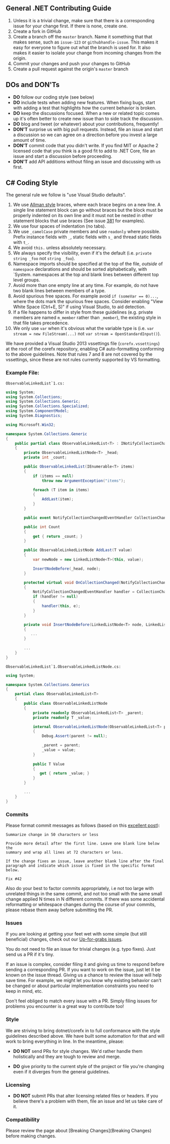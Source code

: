 ## General .NET Contributing Guide

1. Unless it is a trivial change, make sure that there is a corresponding issue for your change first. If there
   is none, create one.
2. Create a fork in GitHub
3. Create a branch off the `master` branch. Name it something that that makes
   sense, such as `issue-123` or `githubhandle-issue`. This makes it easy for everyone to figure out what
   the branch is used for. It also makes it easier to isolate your change from incoming changes from the origin.
4. Commit your changes and push your changes to GitHub
5. Create a pull request against the origin's `master` branch

## DOs and DON'Ts

* **DO** follow our coding style (see below)
* **DO** include tests when adding new features. When fixing bugs, start with
  adding a test that highlights how the current behavior is broken.
* **DO** keep the discussions focused. When a new or related topic comes up
  it's often better to create new issue than to side track the discussion.
* **DO** blog and tweet (or whatever) about your contributions, frequently!
* **DON'T** surprise us with big pull requests. Instead, file an issue and start
  a discussion so we can agree on a direction before you invest a large amount
  of time.
* **DON'T** commit code that you didn't write. If you find MIT or Apache 2 licensed code that you think is a good fit to add to .NET Core, file an issue and start a discussion before proceeding.
* **DON'T** add API additions without filing an issue and discussing with us first.

## C# Coding Style

The general rule we follow is "use Visual Studio defaults".

1. We use [Allman style](http://en.wikipedia.org/wiki/Indent_style#Allman_style) braces, where each brace begins on a new line. A single line statement block can go without braces but the block must be properly indented on its own line and it must not be nested in other statement blocks that use braces (See issue [381](https://github.com/dotnet/corefx/issues/381) for examples). 
2. We use four spaces of indentation (no tabs).
3. We use `_camelCase` private members and use `readonly` where possible. Prefix instance fields with `_`, static fields with `s_` and thread static fields with `t_`. 
4. We avoid `this.` unless absolutely necessary. 
5. We always specify the visibility, even if it's the default (i.e.
   `private string _foo` not `string _foo`).
6. Namespace imports should be specified at the top of the file, *outside* of
   `namespace` declarations and should be sorted alphabetically, with `System.
   namespaces at the top and blank lines between different top level groups.
7. Avoid more than one empty line at any time. For example, do not have two
   blank lines between members of a type.
8. Avoid spurious free spaces.
   For example avoid `if (someVar == 0)...`, where the dots mark the spurious free spaces.
   Consider enabling "View White Space (Ctrl+E, S)" if using Visual Studio, to aid detection.
9. If a file happens to differ in style from these guidelines (e.g. private members are named `m_member`
   rather than `_member`), the existing style in that file takes precedence.
10. We only use `var` when it's obvious what the variable type is (i.e. `var stream = new FileStream(...)` not `var stream = OpenStandardInput()`).

We have provided a Visual Studio 2013 vssettings file (`corefx.vssettings`) at the root of the corefx repository, enabling C# auto-formatting conforming to the above guidelines. Note that rules 7 and 8 are not covered by the vssettings, since these are not rules currently supported by VS formatting.

### Example File:

``ObservableLinkedList`1.cs:``

```C#
using System;
using System.Collections;
using System.Collections.Generic;
using System.Collections.Specialized;
using System.ComponentModel;
using System.Diagnostics;

using Microsoft.Win32;

namespace System.Collections.Generic
{
    public partial class ObservableLinkedList<T> : INotifyCollectionChanged, INotifyPropertyChanged
    {
        private ObservableLinkedListNode<T> _head;
        private int _count;

        public ObservableLinkedList(IEnumerable<T> items)
        {
            if (items == null)
                throw new ArgumentException("items");

            foreach (T item in items)
            {
                AddLast(item);
            }
        }

        public event NotifyCollectionChangedEventHandler CollectionChanged;

        public int Count
        {
            get { return _count; }
        }

        public ObservableLinkedListNode AddLast(T value) 
        {
            var newNode = new LinkedListNode<T>(this, value);

            InsertNodeBefore(_head, node);
        }

        protected virtual void OnCollectionChanged(NotifyCollectionChangedEventArgs e)
        {
            NotifyCollectionChangedEventHandler handler = CollectionChanged;
            if (handler != null)
            {
                handler(this, e);
            }
        }

        private void InsertNodeBefore(LinkedListNode<T> node, LinkedListNode<T> newNode)
        {
           ...
        }
        
        ...
    }
}
```

``ObservableLinkedList`1.ObservableLinkedListNode.cs:``

```C#
using System;

namespace System.Collections.Generics
{
    partial class ObservableLinkedList<T>
    {
        public class ObservableLinkedListNode
        {
            private readonly ObservableLinkedList<T> _parent;
            private readonly T _value;

            internal ObservableLinkedListNode(ObservableLinkedList<T> parent, T value)
            {
                Debug.Assert(parent != null);

                _parent = parent;
                _value = value;
            }
            
            public T Value
            {
               get { return _value; }
            }
        }

        ...
    }
}
```
### Commits 
Please format commit messages as follows (based on this [excellent post](http://tbaggery.com/2008/04/19/a-note-about-git-commit-messages.html)):

```
Summarize change in 50 characters or less

Provide more detail after the first line. Leave one blank line below the
summary and wrap all lines at 72 characters or less.

If the change fixes an issue, leave another blank line after the final
paragraph and indicate which issue is fixed in the specific format
below.

Fix #42
```

Also do your best to factor commits appropriately, i.e not too large with unrelated
things in the same commit, and not too small with the same small change applied N
times in N different commits. If there was some accidental reformatting or whitespace
changes during the course of your commits, please rebase them away before submitting
the PR.

### Issues
If you are looking at getting your feet wet with some simple (but still beneficial) changes, check out our [Up-for-grabs issues](https://github.com/dotnet/corefx/labels/up-for-grabs).

You do not need to file an issue for trivial changes (e.g. typo fixes). Just send us
a PR if it's tiny.

If an issue is complex, consider filing it and giving us time to respond before sending a
corresponding PR. If you want to work on the issue, just let it be known on the issue thread. Giving
us a chance to review the issue will help save time. For example, we might let you know why existing
behavior can't be changed or about particular implementation constraints you need to keep in mind, etc.

Don't feel obliged to match every issue with a PR. Simply filing issues for problems you
encounter is a great way to contribute too! 

### Style
We are striving to bring dotnet/corefx in to full conformance with the style guidelines
described above. We have built some automation for that and will work to bring everything
in line. In the meantime, please:

* **DO NOT** send PRs for style changes. We'd rather handle them holistically and they are tough
to review and merge.

* **DO** give priority to the current style of the project or file you're changing even if it
diverges from the general guidelines.

### Licensing
* **DO NOT** submit PRs that alter licensing related files or headers. If you believe there's a
problem with them, file an issue and let us take care of it.

### Compatibility
Please review the page about [Breaking Changes](Breaking Changes) before making changes.